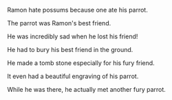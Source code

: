 Ramon hate possums because one ate his parrot.

The parrot was Ramon's best friend.

He was incredibly sad when he lost his friend!

He had to bury his best friend in the ground.

He made a tomb stone especially for his fury friend.

It even had a beautiful engraving of his parrot.

While he was there, he actually met another fury parrot.